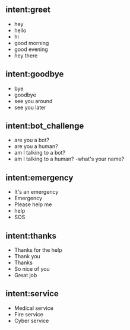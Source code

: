 ## intent:greet
- hey
- hello
- hi
- good morning
- good evening
- hey there

## intent:goodbye
- bye
- goodbye
- see you around
- see you later

## intent:bot_challenge
- are you a bot?
- are you a human?
- am I talking to a bot?
- am I talking to a human?
-what's your name?

## intent:emergency
- It's an emergency
- Emergency
- Please help me
- help
- SOS

## intent:thanks
- Thanks for the help
- Thank you 
- Thanks
- So nice of you
- Great job

## intent:service
- Medical service
- Fire service
- Cyber service